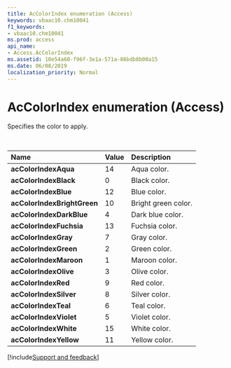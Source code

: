 ```yaml
---
title: AcColorIndex enumeration (Access)
keywords: vbaac10.chm10041
f1_keywords:
- vbaac10.chm10041
ms.prod: access
api_name:
- Access.AcColorIndex
ms.assetid: 10e54a60-f96f-3e1a-571a-86bdb8b00a15
ms.date: 06/08/2019
localization_priority: Normal
---
```



# AcColorIndex enumeration (Access)

Specifies the color to apply.

<br/>

|Name|Value|Description|
|:-----|:-----|:-----|
|**acColorIndexAqua**|14|Aqua color.|
|**acColorIndexBlack**|0|Black color.|
|**acColorIndexBlue**|12|Blue color.|
|**acColorIndexBrightGreen**|10|Bright green color.|
|**acColorIndexDarkBlue**|4|Dark blue color.|
|**acColorIndexFuchsia**|13|Fuchsia color.|
|**acColorIndexGray**|7|Gray color.|
|**acColorIndexGreen**|2|Green color.|
|**acColorIndexMaroon**|1|Maroon color.|
|**acColorIndexOlive**|3|Olive color.|
|**acColorIndexRed**|9|Red color.|
|**acColorIndexSilver**|8|Silver color.|
|**acColorIndexTeal**|6|Teal color.|
|**acColorIndexViolet**|5|Violet color.|
|**acColorIndexWhite**|15|White color.|
|**acColorIndexYellow**|11|Yellow color.|

[!include[Support and feedback](~/includes/feedback-boilerplate.md)]